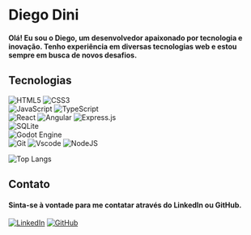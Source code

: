 # Diego Dini 
#### Olá! Eu sou o Diego, um desenvolvedor apaixonado por tecnologia e inovação. Tenho experiência em diversas tecnologias web e estou sempre em busca de novos desafios.

## Tecnologias
![HTML5](https://img.shields.io/badge/HTML5-E34F26?style=for-the-badge&logo=html5&logoColor=white)
![CSS3](https://img.shields.io/badge/CSS3-1572B6?style=for-the-badge&logo=css3&logoColor=white)
<br>
![JavaScript](https://img.shields.io/badge/JavaScript-F7DF1E?style=for-the-badge&logo=javascript&logoColor=black)
![TypeScript](https://img.shields.io/badge/TypeScript-007ACC?style=for-the-badge&logo=typescript&logoColor=white)
<br>
![React](https://img.shields.io/badge/React-20232A?style=for-the-badge&logo=react&logoColor=61DAFB)
![Angular](https://img.shields.io/badge/Angular-DD0031?style=for-the-badge&logo=angular&logoColor=white)
![Express.js](https://img.shields.io/badge/express.js-%23404d59.svg?style=for-the-badge&logo=express&logoColor=%2361DAFB)
<BR>
![SQLite](https://img.shields.io/badge/SQLite-000?style=for-the-badge&logo=sqlite&logoColor=07405E)
<BR>
![Godot Engine](https://img.shields.io/badge/GODOT-%23FFFFFF.svg?style=for-the-badge&logo=godot-engine)
<BR>
![Git](https://img.shields.io/badge/GIT-E44C30?style=for-the-badge&logo=git&logoColor=white)
![Vscode](https://img.shields.io/badge/Vscode-007ACC?style=for-the-badge&logo=visual-studio-code&logoColor=white)
![NodeJS](https://img.shields.io/badge/node.js-6DA55F?style=for-the-badge&logo=node.js&logoColor=white)

![Top Langs](https://github-readme-stats-git-masterrstaa-rickstaa.vercel.app/api/top-langs/?username=diego-dini&layout=compact&bg_color=000&border_color=30A3DC&title_color=E94D5F&text_color=FFF)

## Contato
#### Sinta-se à vontade para me contatar através do LinkedIn ou GitHub. <br>
[![LinkedIn](https://img.shields.io/badge/LinkedIn-0077B5?style=for-the-badge&logo=linkedin&logoColor=white)](https://www.linkedin.com/in/diego-ferraz-dini-61307b17a/)
[![GitHub](https://img.shields.io/badge/GitHub-100000?style=for-the-badge&logo=github&logoColor=white)](https://github.com/diego-dini)
